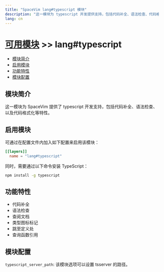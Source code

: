 ```yaml
---
title: "SpaceVim lang#typescript 模块"
description: "这一模块为 typescript 开发提供支持，包括代码补全、语法检查、代码格式化等特性。"
lang: cn
---
```


# [可用模块](../../) >> lang#typescript

<!-- vim-markdown-toc GFM -->

- [模块简介](#模块简介)
- [启用模块](#启用模块)
- [功能特性](#功能特性)
- [模块配置](#模块配置)

<!-- vim-markdown-toc -->

## 模块简介

这一模块为 SpaceVim 提供了 typescript 开发支持，包括代码补全、语法检查、以及代码格式化等特性。

## 启用模块

可通过在配置文件内加入如下配置来启用该模块：

```toml
[[layers]]
  name = "lang#typescript"
```

同时，需要通过以下命令安装 TypeScript：

```sh
npm install -g typescript
```

## 功能特性

- 代码补全
- 语法检查
- 查阅文档
- 类型图标标记
- 跳至定义处
- 查询函数引用

## 模块配置

`typescript_server_path`: 该模块选项可以设置 tsserver 的路径。
